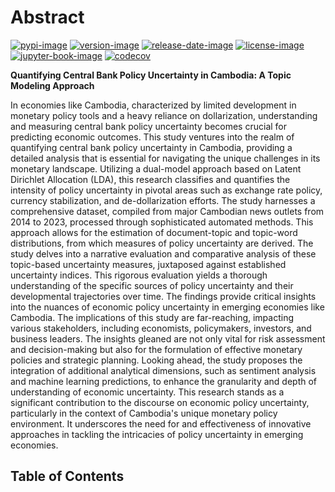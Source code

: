 # Abstract

[![pypi-image]][pypi-url]
[![version-image]][release-url]
[![release-date-image]][release-url]
[![license-image]][license-url]
[![jupyter-book-image]][docs-url]
[![codecov][codecov-image]][codecov-url]

<!-- Links: -->

[hyperfast python template]: https://github.com/entelecheia/hyperfast-python-template
[codecov-image]: https://codecov.io/gh/entelecheia/nbcpu/branch/main/graph/badge.svg?token=P414TXNSHY
[codecov-url]: https://codecov.io/gh/entelecheia/nbcpu
[pypi-image]: https://img.shields.io/pypi/v/nbcpu
[license-image]: https://img.shields.io/github/license/entelecheia/nbcpu
[license-url]: https://github.com/entelecheia/nbcpu/blob/main/LICENSE
[version-image]: https://img.shields.io/github/v/release/entelecheia/nbcpu?sort=semver
[release-date-image]: https://img.shields.io/github/release-date/entelecheia/nbcpu
[release-url]: https://github.com/entelecheia/nbcpu/releases
[jupyter-book-image]: https://jupyterbook.org/en/stable/_images/badge.svg
[repo-url]: https://github.com/entelecheia/nbcpu
[pypi-url]: https://pypi.org/project/nbcpu
[docs-url]: https://nbcpu.entelecheia.ai
[changelog]: https://github.com/entelecheia/nbcpu/blob/main/CHANGELOG.md
[contributing guidelines]: https://github.com/entelecheia/nbcpu/blob/main/CONTRIBUTING.md

<!-- Links: -->

**Quantifying Central Bank Policy Uncertainty in Cambodia: A Topic Modeling Approach**

In economies like Cambodia, characterized by limited development in monetary policy tools and a heavy reliance on dollarization, understanding and measuring central bank policy uncertainty becomes crucial for predicting economic outcomes. This study ventures into the realm of quantifying central bank policy uncertainty in Cambodia, providing a detailed analysis that is essential for navigating the unique challenges in its monetary landscape. Utilizing a dual-model approach based on Latent Dirichlet Allocation (LDA), this research classifies and quantifies the intensity of policy uncertainty in pivotal areas such as exchange rate policy, currency stabilization, and de-dollarization efforts. The study harnesses a comprehensive dataset, compiled from major Cambodian news outlets from 2014 to 2023, processed through sophisticated automated methods. This approach allows for the estimation of document-topic and topic-word distributions, from which measures of policy uncertainty are derived. The study delves into a narrative evaluation and comparative analysis of these topic-based uncertainty measures, juxtaposed against established uncertainty indices. This rigorous evaluation yields a thorough understanding of the specific sources of policy uncertainty and their developmental trajectories over time. The findings provide critical insights into the nuances of economic policy uncertainty in emerging economies like Cambodia. The implications of this study are far-reaching, impacting various stakeholders, including economists, policymakers, investors, and business leaders. The insights gleaned are not only vital for risk assessment and decision-making but also for the formulation of effective monetary policies and strategic planning. Looking ahead, the study proposes the integration of additional analytical dimensions, such as sentiment analysis and machine learning predictions, to enhance the granularity and depth of understanding of economic uncertainty. This research stands as a significant contribution to the discourse on economic policy uncertainty, particularly in the context of Cambodia's unique monetary policy environment. It underscores the need for and effectiveness of innovative approaches in tackling the intricacies of policy uncertainty in emerging economies.

## Table of Contents

```{tableofcontents}

```
